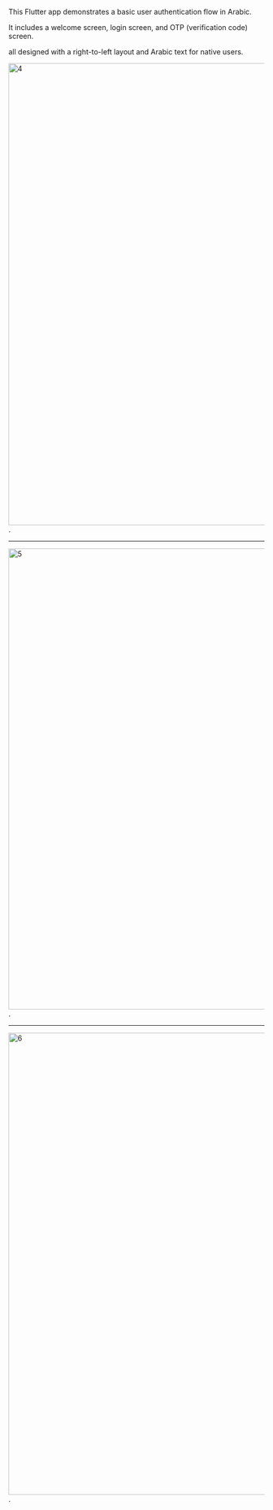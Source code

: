 This Flutter app demonstrates a basic user authentication flow in Arabic. 

It includes a welcome screen, login screen, and OTP (verification code) screen.

all designed with a right-to-left layout and Arabic text for native users.

<img width="968" height="910" alt="4" src="https://github.com/user-attachments/assets/b8df025b-65c4-4420-a057-ef21156a8ea1" />.

******************************

<img width="968" height="908" alt="5" src="https://github.com/user-attachments/assets/234d03c1-1224-4edd-a166-94d90d0dc3cd" />.

******************************

<img width="968" height="910" alt="6" src="https://github.com/user-attachments/assets/c39184b8-616f-4072-a2fa-961fb7a5b3ee" />.
